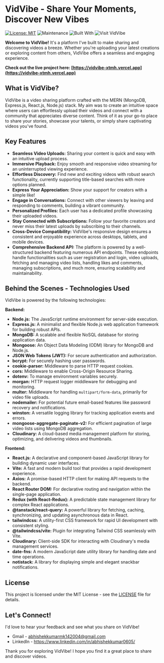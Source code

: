 # VidVibe - Share Your Moments, Discover New Vibes

[![License: MIT](https://img.shields.io/badge/License-MIT-yellow.svg)](https://opensource.org/licenses/MIT)
![Maintenance](https://img.shields.io/badge/Maintained-yes-green.svg)
![Built With](https://img.shields.io/badge/Built%20With-MERN%20Stack-blueviolet)
![Visit VidVibe](https://img.shields.io/badge/Visit%20VidVibe-Live-brightgreen)

**Welcome to VidVibe!** It's a platform I've built to make sharing and discovering videos a breeze. Whether you're uploading your latest creations or exploring content from others, VidVibe offers a seamless and engaging experience.

**Check out the live project here: [https://vidvibe-xtmh.vercel.app](https://vidvibe-xtmh.vercel.app)**

## What is VidVibe?

VidVibe is a video sharing platform crafted with the MERN (MongoDB, Express.js, React.js, Node.js) stack. My aim was to create an intuitive space where users can effortlessly upload their videos and connect with a community that appreciates diverse content. Think of it as your go-to place to share your stories, showcase your talents, or simply share captivating videos you've found.

## Key Features

- **Seamless Video Uploads:** Sharing your content is quick and easy with an intuitive upload process.
- **Immersive Playback:** Enjoy smooth and responsive video streaming for an uninterrupted viewing experience.
- **Effortless Discovery:** Find new and exciting videos with robust search functionality, currently supporting title-based searches with more options planned.
- **Express Your Appreciation:** Show your support for creators with a simple like!
- **Engage in Conversations:** Connect with other viewers by leaving and responding to comments, building a vibrant community.
- **Personalized Profiles:** Each user has a dedicated profile showcasing their uploaded videos.
- **Stay Connected with Subscriptions:** Follow your favorite creators and never miss their latest uploads by subscribing to their channels.
- **Cross-Device Compatibility:** VidVibe's responsive design ensures a consistent and enjoyable experience across desktops, tablets, and mobile devices.
- **Comprehensive Backend API:** The platform is powered by a well-structured backend featuring numerous API endpoints. These endpoints handle functionalities such as user registration and login, video uploads, fetching and managing video lists, handling likes and comments, managing subscriptions, and much more, ensuring scalability and maintainability.

## Behind the Scenes - Technologies Used

VidVibe is powered by the following technologies:

**Backend:**

- **Node.js:** The JavaScript runtime environment for server-side execution.
- **Express.js:** A minimalist and flexible Node.js web application framework for building robust APIs.
- **MongoDB:** A scalable and flexible NoSQL database for storing application data.
- **Mongoose:** An Object Data Modeling (ODM) library for MongoDB and Node.js.
- **JSON Web Tokens (JWT):** For secure authentication and authorization.
- **bcrypt:** For securely hashing user passwords.
- **cookie-parser:** Middleware to parse HTTP request cookies.
- **cors:** Middleware to enable Cross-Origin Resource Sharing.
- **dotenv:** To manage environment variables securely.
- **morgan:** HTTP request logger middleware for debugging and monitoring.
- **multer:** Middleware for handling `multipart/form-data`, primarily for video file uploads.
- **nodemailer:** For potential future email-based features like password recovery and notifications.
- **winston:** A versatile logging library for tracking application events and errors.
- **mongoose-aggregate-paginate-v2:** For efficient pagination of large video lists using MongoDB aggregation.
- **Cloudinary:** A cloud-based media management platform for storing, optimizing, and delivering videos and thumbnails.

**Frontend:**

- **React.js:** A declarative and component-based JavaScript library for building dynamic user interfaces.
- **Vite:** A fast and modern build tool that provides a rapid development experience.
- **Axios:** A promise-based HTTP client for making API requests to the backend.
- **React Router DOM:** For declarative routing and navigation within the single-page application.
- **Redux (with React-Redux):** A predictable state management library for complex React applications.
- **@tanstack/react-query:** A powerful library for fetching, caching, synchronizing, and updating asynchronous data in React.
- **tailwindcss:** A utility-first CSS framework for rapid UI development with consistent styling.
- **@tailwindcss/vite:** Plugin for integrating Tailwind CSS seamlessly with Vite.
- **Cloudinary:** Client-side SDK for interacting with Cloudinary's media management services.
- **date-fns:** A modern JavaScript date utility library for handling date and time operations.
- **notistack:** A library for displaying simple and elegant snackbar notifications.

## License

This project is licensed under the MIT License - see the [LICENSE](https://www.google.com/search?q=LICENSE) file for details.

## Let's Connect!

I'd love to hear your feedback and see what you share on VidVibe!

- Gmail - abhishekkumarmk142004@gmail.com
- LinkedIn - https://www.linkedin.com/in/abhishekkumar0605/


Thank you for exploring VidVibe! I hope you find it a great place to share and discover videos.
